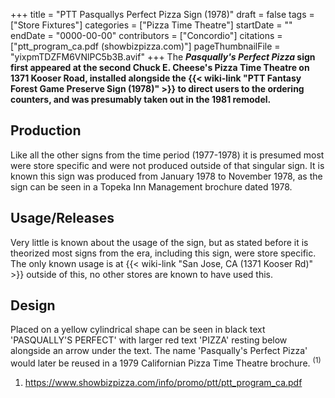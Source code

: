 +++
title = "PTT Pasquallys Perfect Pizza Sign (1978)"
draft = false
tags = ["Store Fixtures"]
categories = ["Pizza Time Theatre"]
startDate = ""
endDate = "0000-00-00"
contributors = ["Concordio"]
citations = ["ptt_program_ca.pdf (showbizpizza.com)"]
pageThumbnailFile = "yixpmTDZFM6VNlPC5b3B.avif"
+++
The ***Pasqually's Perfect Pizza* sign first appeared at the second Chuck E. Cheese's Pizza Time Theatre on 1371 Kooser Road, installed alongside the {{< wiki-link "PTT Fantasy Forest Game Preserve Sign (1978)" >}} to direct users to the ordering counters, and was presumably taken out in the 1981 remodel.**

## Production

Like all the other signs from the time period (1977-1978) it is presumed most were store specific and were not produced outside of that singular sign. It is known this sign was produced from January 1978 to November 1978, as the sign can be seen in a Topeka Inn Management brochure dated 1978.

## Usage/Releases

Very little is known about the usage of the sign, but as stated before it is theorized most signs from the era, including this sign, were store specific. The only known usage is at {{< wiki-link "San Jose, CA (1371 Kooser Rd)" >}} outside of this, no other stores are known to have used this.

## Design

Placed on a yellow cylindrical shape can be seen in black text 'PASQUALLY'S PERFECT' with larger red text 'PIZZA' resting below alongside an arrow under the text. The name 'Pasqually's Perfect Pizza' would later be reused in a 1979 Californian Pizza Time Theatre brochure. <sup>(1)</sup>

1.  https://www.showbizpizza.com/info/promo/ptt/ptt_program_ca.pdf
